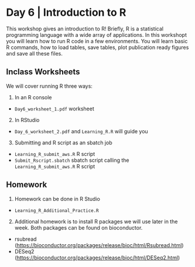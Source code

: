 # Day 6 | Introduction to R

This workshop gives an introduction to R! Briefly, R is a statistical programming language with a wide array of applications. In this workshopt you will learn how to run R code in a few environments. You will learn basic R commands, how to load tables, save tables, plot publication ready figures and save all these files.

## Inclass Worksheets

We will cover running R three ways:

1. In an R console

- `Day6_worksheet_1.pdf` worksheet 

2. In RStudio 

- `Day_6_worksheet_2.pdf` and `Learning_R.R` will guide you

3. Submitting and R script as an sbatch job

- `Learning_R_submit_aws.R` R script
- `Submit_Rscript.sbatch` sbatch script calling the `Learning_R_submit_aws.R` R script

## Homework

1. Homework can be done in R Studio

- `Learning_R_Additional_Practice.R`

2. Additional homework is to install R packages we will use later in the week. Both packages can be found on bioconductor.

- rsubread (https://bioconductor.org/packages/release/bioc/html/Rsubread.html)
- DESeq2 (https://bioconductor.org/packages/release/bioc/html/DESeq2.html)

